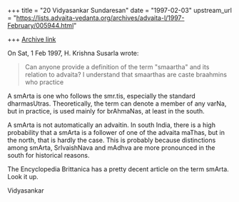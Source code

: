 +++
title = "20 Vidyasankar Sundaresan"
date = "1997-02-03"
upstream_url = "https://lists.advaita-vedanta.org/archives/advaita-l/1997-February/005944.html"

+++
[Archive link](https://lists.advaita-vedanta.org/archives/advaita-l/1997-February/005944.html)

On Sat, 1 Feb 1997, H. Krishna Susarla wrote:

> Can anyone provide a definition of the term "smaartha" and its relation to
> advaita? I understand that smaarthas are caste braahmins who practice

A smArta is one who follows the smr.tis, especially the standard
dharmasUtras. Theoretically, the term can denote a member of any varNa,
but in practice, is used mainly for brAhmaNas, at least in the south.

A smArta is not automatically an advaitin. In south India, there is a high
probability that a smArta is a follower of one of the advaita maThas, but
in the north, that is hardly the case. This is probably because
distinctions among smArta, SrIvaishNava and mAdhva are more pronounced
in the south for historical reasons.

The Encyclopedia Brittanica has a pretty decent article on the term
smArta. Look it up.

Vidyasankar

